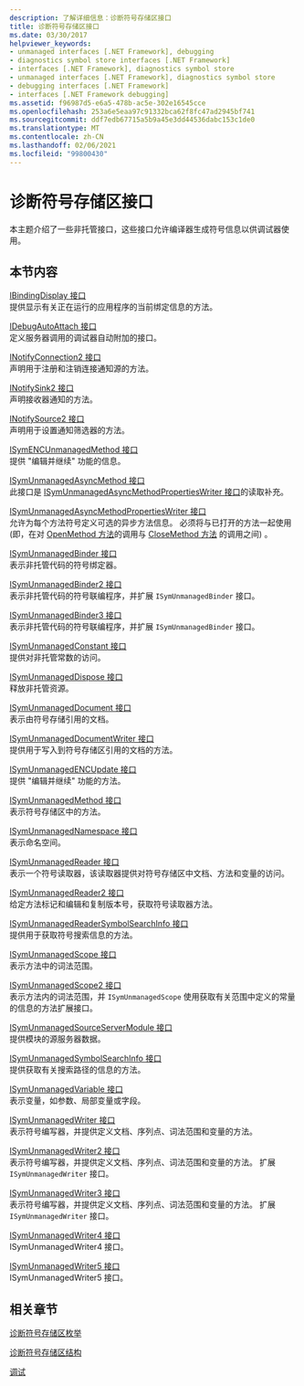 ```yaml
---
description: 了解详细信息：诊断符号存储区接口
title: 诊断符号存储区接口
ms.date: 03/30/2017
helpviewer_keywords:
- unmanaged interfaces [.NET Framework], debugging
- diagnostics symbol store interfaces [.NET Framework]
- interfaces [.NET Framework], diagnostics symbol store
- unmanaged interfaces [.NET Framework], diagnostics symbol store
- debugging interfaces [.NET Framework]
- interfaces [.NET Framework debugging]
ms.assetid: f96987d5-e6a5-478b-ac5e-302e16545cce
ms.openlocfilehash: 253a6e5eaa97c91332bca62f8fc47ad2945bf741
ms.sourcegitcommit: ddf7edb67715a5b9a45e3dd44536dabc153c1de0
ms.translationtype: MT
ms.contentlocale: zh-CN
ms.lasthandoff: 02/06/2021
ms.locfileid: "99800430"
---
```

# <a name="diagnostics-symbol-store-interfaces"></a>诊断符号存储区接口

本主题介绍了一些非托管接口，这些接口允许编译器生成符号信息以供调试器使用。  
  
## <a name="in-this-section"></a>本节内容  

 [IBindingDisplay 接口](ibindingdisplay-interface.md)  
 提供显示有关正在运行的应用程序的当前绑定信息的方法。  
  
 [IDebugAutoAttach 接口](idebugautoattach-interface.md)  
 定义服务器调用的调试器自动附加的接口。  
  
 [INotifyConnection2 接口](inotifyconnection2-interface.md)  
 声明用于注册和注销连接通知源的方法。  
  
 [INotifySink2 接口](inotifysink2-interface.md)  
 声明接收器通知的方法。  
  
 [INotifySource2 接口](inotifysource2-interface.md)  
 声明用于设置通知筛选器的方法。  
  
 [ISymENCUnmanagedMethod 接口](isymencunmanagedmethod-interface.md)  
 提供 "编辑并继续" 功能的信息。  
  
 [ISymUnmanagedAsyncMethod 接口](isymunmanagedasyncmethod-interface.md)  
 此接口是 [ISymUnmanagedAsyncMethodPropertiesWriter 接口](isymunmanagedasyncmethodpropertieswriter-interface.md)的读取补充。  
  
 [ISymUnmanagedAsyncMethodPropertiesWriter 接口](isymunmanagedasyncmethodpropertieswriter-interface.md)  
 允许为每个方法符号定义可选的异步方法信息。 必须将与已打开的方法一起使用 (即，在对 [OpenMethod 方法](isymunmanagedwriter-openmethod-method.md)的调用与 [CloseMethod 方法](isymunmanagedwriter-closemethod-method.md) 的调用之间) 。  
  
 [ISymUnmanagedBinder 接口](isymunmanagedbinder-interface.md)  
 表示非托管代码的符号绑定器。  
  
 [ISymUnmanagedBinder2 接口](isymunmanagedbinder2-interface.md)  
 表示非托管代码的符号联编程序，并扩展 `ISymUnmanagedBinder` 接口。  
  
 [ISymUnmanagedBinder3 接口](isymunmanagedbinder3-interface.md)  
 表示非托管代码的符号联编程序，并扩展 `ISymUnmanagedBinder` 接口。  
  
 [ISymUnmanagedConstant 接口](isymunmanagedconstant-interface.md)  
 提供对非托管常数的访问。  
  
 [ISymUnmanagedDispose 接口](isymunmanageddispose-interface.md)  
 释放非托管资源。  
  
 [ISymUnmanagedDocument 接口](isymunmanageddocument-interface.md)  
 表示由符号存储引用的文档。  
  
 [ISymUnmanagedDocumentWriter 接口](isymunmanageddocumentwriter-interface.md)  
 提供用于写入到符号存储区引用的文档的方法。  
  
 [ISymUnmanagedENCUpdate 接口](isymunmanagedencupdate-interface.md)  
 提供 "编辑并继续" 功能的方法。  
  
 [ISymUnmanagedMethod 接口](isymunmanagedmethod-interface.md)  
 表示符号存储区中的方法。  
  
 [ISymUnmanagedNamespace 接口](isymunmanagednamespace-interface.md)  
 表示命名空间。  
  
 [ISymUnmanagedReader 接口](isymunmanagedreader-interface.md)  
 表示一个符号读取器，该读取器提供对符号存储区中文档、方法和变量的访问。  
  
 [ISymUnmanagedReader2 接口](isymunmanagedreader2-interface.md)  
 给定方法标记和编辑和复制版本号，获取符号读取器方法。  
  
 [ISymUnmanagedReaderSymbolSearchInfo 接口](isymunmanagedreadersymbolsearchinfo-interface.md)  
 提供用于获取符号搜索信息的方法。  
  
 [ISymUnmanagedScope 接口](isymunmanagedscope-interface.md)  
 表示方法中的词法范围。  
  
 [ISymUnmanagedScope2 接口](isymunmanagedscope2-interface.md)  
 表示方法内的词法范围，并 `ISymUnmanagedScope` 使用获取有关范围中定义的常量的信息的方法扩展接口。  
  
 [ISymUnmanagedSourceServerModule 接口](isymunmanagedsourceservermodule-interface.md)  
 提供模块的源服务器数据。  
  
 [ISymUnmanagedSymbolSearchInfo 接口](isymunmanagedsymbolsearchinfo-interface.md)  
 提供获取有关搜索路径的信息的方法。  
  
 [ISymUnmanagedVariable 接口](isymunmanagedvariable-interface.md)  
 表示变量，如参数、局部变量或字段。  
  
 [ISymUnmanagedWriter 接口](isymunmanagedwriter-interface.md)  
 表示符号编写器，并提供定义文档、序列点、词法范围和变量的方法。  
  
 [ISymUnmanagedWriter2 接口](isymunmanagedwriter2-interface.md)  
 表示符号编写器，并提供定义文档、序列点、词法范围和变量的方法。 扩展 `ISymUnmanagedWriter` 接口。  
  
 [ISymUnmanagedWriter3 接口](isymunmanagedwriter3-interface.md)  
 表示符号编写器，并提供定义文档、序列点、词法范围和变量的方法。 扩展 `ISymUnmanagedWriter` 接口。  
  
 [ISymUnmanagedWriter4 接口](isymunmanagedwriter4-interface.md)  
 ISymUnmanagedWriter4 接口。  
  
 [ISymUnmanagedWriter5 接口](isymunmanagedwriter5-interface.md)  
 ISymUnmanagedWriter5 接口。  
  
## <a name="related-sections"></a>相关章节  

 [诊断符号存储区枚举](diagnostics-symbol-store-enumerations.md)  
  
 [诊断符号存储区结构](diagnostics-symbol-store-structures.md)  
  
 [调试](../debugging/index.md)
